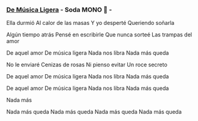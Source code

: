 ### [De Música Ligera](https://youtu.be/T_FkEw27XJ0) - Soda MONO 🎤 -

Ella durmió
Al calor de las masas
Y yo desperté
Queriendo soñarla

Algún tiempo atrás
Pensé en escribirle
Que nunca sorteé
Las trampas del amor

De aquel amor
De música ligera
Nada nos libra
Nada más queda

No le enviaré
Cenizas de rosas
Ni pienso evitar
Un roce secreto

De aquel amor
De música ligera
Nada nos libra
Nada más queda

De aquel amor
De música ligera
Nada nos libra
Nada más queda

Nada más

Nada más queda
Nada más queda
Nada más queda
Nada más queda